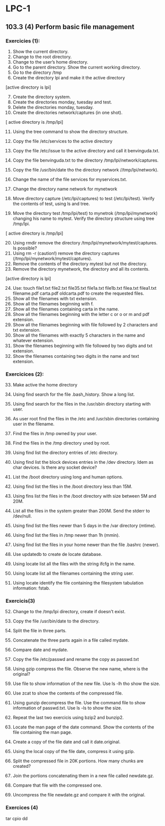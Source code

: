# LPC-1


## 103.3 (4) Perform basic file management


### Exercicies (1):


 1. Show the current directory.
 2. Change to the root directory.
 3. Change to the user’s home directory.
 4. Go to the parent directory. Show the current working directory.
 5. Go to the directory /tmp
 6. Create the directory lpi and make it the active directory

[active directory is lpi]

 7. Create the directory system.
 8. Create the directories monday, tuesday and test.
 9. Delete the directories monday, tuesday.
 10. Create the directories network/captures (in one shot). 

[ active directory is /tmp/lpi]

 11. Using the tree command to show the directory structure.
 12. Copy the file /etc/services to the active directory
 13. Copy the file /etc/issue to the active directory and call it benvinguda.txt.
 14. Copy the file benvinguda.txt to the directory /tmp/lpi/network/captures.
 15. Copy the file /usr/bin/date tho the directory network //tmp/lpi/network). 

 16. Change the name of the file services for myservices.txt.
 17. Change the directory name network for mynetwork
 18. Move directory capture (/etc/lpi/captures) to test (/etc/lpi/test). Verify the contents of test, using ls and tree.
 19. Move the directory test /tmp/lpi/test) to mynetrok (/tmp/lpi/mynetwork) changing his name to mytest. Verify the directory structure using tree /tmp/lpi.

[ active directory is /tmp/lpi]

 20. Using rmdir remove the directory /tmp/lpi/mynetwork/mytest/captures. Is possible?
 21. Using rm -r (caution!) remove the directory captures (/tmp/lpi/mynetwork/mytest/captures).
 22. Remove the contents of the directory mytest but not the directory.
 23. Remove the directory mynetwork, the directory and all its contents.

[active directory is lpi]

 24. Use: touch file1.txt file2.txt file35.txt file1a.txt file1b.txt filea.txt filea1.txt filename.pdf carta.pdf oldcarta.pdf to create the requested files.
 25. Show all the filenames  with txt extension.
 26. Show all the filenames beginning with f.
 27. Show all the filenames containing carta in the name.
 28. Show all the filenames beginning with the letter c or o or m and pdf extension.
 29. Show all the filenames beginning with file followed by 2 characters and txt extension.
 30. Show all the filenames with exactly 5 characters in the name and whatever extension.
 31. Show the filenames beginning with file followed by two digits and txt extension.
 32. Show the filenames containing two digits in the name and text extension. 


### Exercicices (2):

 33. Make active the home directory
 34. Using find search for the file .bash_history. Show a long list.
 35. Using find search for the files in the /usr/sbin directory starting with user.
 36. As user root find the files in the /etc and /usr/sbin directories containing user in the filename.

 37. Find the files in /tmp owned by your user.
 38. Find the files in the /tmp directory uned by root.
 39. Using find list the directory entries of /etc directory.
 40. Using find list the block devices entries in the /dev directory.  Idem as char devices. Is there any socket device?

 41. List the /boot directory using long and human options.
 42. Using find list the files in the /boot directory less than 15M.
 43. Using fins list the files in the /boot directory with size between 5M and 20M.
 44. List all the files in the system greater than 200M. Send the stderr to /dev/null.

 45. Using find list the files newer than 5 days in the /var directory (mtime).
 46. Using find list the files in /tmp newer than 1h (mmin).
 47. Using find list the files in your home newer than the file .bashrc (newer).

 48. Use updatedb to create de locate database.
 49. Using locate list all the files with the string ifcfg in the name.
 50. Using locate list all the filenames containing the string user.
 51. Using locate identify the file containing the filesystem tabulation information: fstab.


### Exercicis(3)

 52. Change to the /tmp/lpi directory, create if doesn't exist.
 53. Copy the file /usr/bin/date to the directory.
 54. Split the file in three parts.
 55. Concatenate the three parts again in a file called mydate.
 56. Compare date and mydate.

 57. Copy the file /etc/passwd and rename the copy as passwd.txt
 58. Using gzip compress the file. Observe the new name, where is the original?
 59. Use file to show information of the new file. Use ls -lh tho show the size.
 60. Use zcat to show the contents of the compressed file.
 61. Using gunzip decompress the file. Use the command file to show information of passwd.txt. Use ls -ls to show the size.
 62. Repeat the last two exercicis using  bzip2 and bunzip2.
 63. Locate the man page of the date command. Show the contents of the file containing the man page.

 64. Create a copy of the file date and call it date.original.
 65. Using the local copy of the file date, compress it using gzip.
 66. Split the compressed file in 20K portions. How many chunks are created?
 67. Join the portions concatenating them in a new file called newdate.gz.
 68. Compare that file with the compressed one.
 69. Uncompress the file newdate.gz and compare it with the original.


### Exercices (4)

tar
cpio
dd



